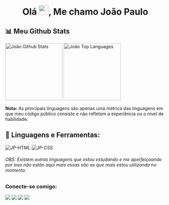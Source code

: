 <div>
  <h1 align="center">Olá <img src="https://raw.githubusercontent.com/MartinHeinz/MartinHeinz/master/wave.gif" width="30px">, Me chamo João Paulo</h1>
</div>

<!--
**jonpaulo007/jonpaulo007** is a ✨ _special_ ✨ repository because its `README.md` (this file) appears on your GitHub profile.

Here are some ideas to get you started:

- 🔭 I’m currently working on ...
- 🌱 I’m currently learning ...
- 👯 I’m looking to collaborate on ...
- 🤔 I’m looking for help with ...
- 💬 Ask me about ...
- 📫 How to reach me: ...
- 😄 Pronouns: ...
- ⚡ Fun fact: ...
-->

## 📊 Meu Github Stats
<div>
  <a href="https://github.com/jonpaulo007/jonpaulo007.git"><img alt="João Github Stats" height="180em" src="https://github-readme-stats.vercel.app/api?username=jonpaulo007&show_icons=true&count_private=true&theme=react&hide_border=true&bg_color=0D1117"/></a>
  <a href="https://github.com/jonpaulo007/jonpaulo007.git"><img alt="João Top Languages" height="180em" src="https://github-readme-stats.vercel.app/api/top-langs/?username=jonpaulo007&langs_count=8&count_private=true&layout=compact&theme=react&hide_border=true&bg_color=0D1117" /></a>
  <br/>
</div>

<b>Nota:</b> As principais linguagens são apenas uma métrica das linguagens em que meu código público consiste e não refletem a experiência ou o nível de habilidade.

## 🚀 Linguagens e Ferramentas:
<div style="display: inline_block">
  <img align="center" alt="JP-HTML" src="https://img.shields.io/badge/HTML5-E34F26?style=for-the-badge&logo=html5&logoColor=white"/>  
  <img align="center" alt="JP-CSS" src="https://img.shields.io/badge/CSS3-1572B6?style=for-the-badge&logo=css3&logoColor=white" /> 
</div>

###### OBS: Existem outras linguagens que estou estudando e me aperfeiçoando por isso não estão aqui mais essas são as que mais estou utilizando no momento.

### Conecte-se comigo:
<div>
  <a href="https://api.whatsapp.com/send?phone=5582996647004" target="_blank"><img src="https://img.shields.io/badge/WhatsApp-25D366?style=for-the-badge&logo=whatsapp&logoColor=white"></a>
  <a href="https://discord.gg/FuHhf86HCE" target="_blank"><img src="https://img.shields.io/badge/Discord-7289DA?style=for-the-badge&logo=discord&logoColor=white"></a>
  <a href="https://www.instagram.com/jpcavalcante__/" target="_blank"><img src="https://img.shields.io/badge/Instagram-E4405F?style=for-the-badge&logo=instagram&logoColor=white"></a>
  <a href="https://www.linkedin.com/in/joao-paulo25/" target="_blank"><img src="https://img.shields.io/badge/LinkedIn-0077B5?style=for-the-badge&logo=linkedin&logoColor=white"></a>
</div>


